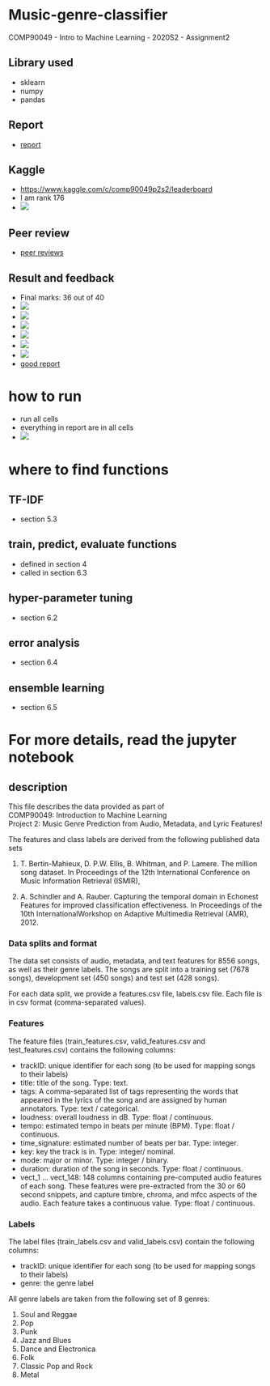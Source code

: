 # Music-genre-classifier
COMP90049 - Intro to Machine Learning - 2020S2 - Assignment2

## Library used
- sklearn
- numpy
- pandas

## Report
- [report](./docs/COMP90049_Assignment_02.pdf)

## Kaggle
- https://www.kaggle.com/c/comp90049p2s2/leaderboard
- I am rank 176
- ![](./docs/kaggle.jpg)

## Peer review
- [peer reviews](./peer_review/)

## Result and feedback
- Final marks: 36 out of 40
- <img src="./docs/result.png"/>
- <img src="./docs/result4.jpg"/>
- <img src="./docs/result2.png"/>
- <img src="./docs/result3.jpg"/>
- <img src="./docs/result5.png"/>
- <img src="./docs/result6.png"/>
- [good report](./ExampleReport.pdf)

# how to run
- run all cells
- everything in report are in all cells
- ![](./readme/1.jpg)

# where to find functions
## TF-IDF
- section 5.3

## train, predict, evaluate functions
- defined in section 4
- called in section 6.3

## hyper-parameter tuning
- section 6.2

## error analysis
- section 6.4

## ensemble learning
- section 6.5

# For more details, read the jupyter notebook

## description
This file describes the data provided as part of  
COMP90049: Introduction to Machine Learning  
Project 2: Music Genre Prediction from Audio, Metadata, and Lyric Features!

The features and class labels are derived from the following published data sets

1. T. Bertin-Mahieux, D. P.W. Ellis, B. Whitman, and P. Lamere. The million song dataset. In Proceedings of the 12th International Conference on Music Information Retrieval (ISMIR),

2. A. Schindler and A. Rauber. Capturing the temporal domain in Echonest Features for improved classification effectiveness. In Proceedings of the 10th InternationalWorkshop on Adaptive Multimedia Retrieval (AMR), 2012.


### Data splits and format
The data set consists of audio, metadata, and text features for 8556 songs, as well as their
genre labels. The songs are split into a training set (7678 songs), development set (450 songs) and test set (428 songs).

For each data split, we provide a features.csv file, labels.csv file. Each file is in csv format 
(comma-separated values). 

### Features

The feature files (train_features.csv, valid_features.csv and test_features.csv) contains the following columns:

* trackID: unique identifier for each song (to be used for mapping songs to their labels)
* title: title of the song. Type: text.
* tags: A comma-separated list of tags representing the words that appeared in the lyrics of the song and are assigned by human annotators. Type: text / categorical.
* loudness: overall loudness in dB. Type: float / continuous.
* tempo: estimated tempo in beats per minute (BPM). Type: float / continuous.
* time_signature: estimated number of beats per bar. Type: integer.
* key: key the track is in. Type: integer/ nominal. 
* mode: major or minor. Type: integer / binary.
* duration: duration of the song in seconds. Type: float / continuous.
* vect_1 ... vect_148: 148 columns containing pre-computed audio features of each song. These features were pre-extracted from the 30 or 60 second snippets, and capture timbre, chroma, and mfcc aspects of the audio. Each feature takes a continuous value. Type: float / continuous.
 


### Labels

  
The label files (train_labels.csv and valid_labels.csv) contain the following columns:

* trackID: unique identifier for each song (to be used for mapping songs to their labels)
* genre: the genre label


All genre labels are taken from the following set of 8 genres:

1. Soul and Reggae
2. Pop
3. Punk
4. Jazz and Blues
5. Dance and Electronica
6. Folk
7. Classic Pop and Rock
8. Metal
